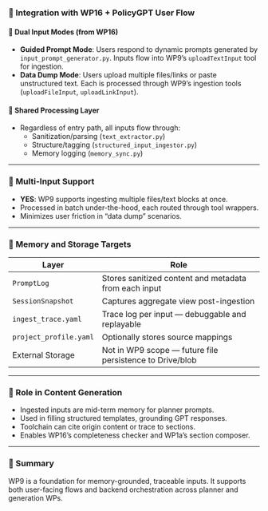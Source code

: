 ### 🔄 Integration with WP16 + PolicyGPT User Flow

#### 🧭 Dual Input Modes (from WP16)
- **Guided Prompt Mode**: Users respond to dynamic prompts generated by `input_prompt_generator.py`. Inputs flow into WP9’s `uploadTextInput` tool for ingestion.
- **Data Dump Mode**: Users upload multiple files/links or paste unstructured text. Each is processed through WP9’s ingestion tools (`uploadFileInput`, `uploadLinkInput`).

#### 🔄 Shared Processing Layer
- Regardless of entry path, all inputs flow through:
  - Sanitization/parsing (`text_extractor.py`)
  - Structure/tagging (`structured_input_ingestor.py`)
  - Memory logging (`memory_sync.py`)

---

### 📁 Multi-Input Support
- **YES**: WP9 supports ingesting multiple files/text blocks at once.
- Processed in batch under-the-hood, each routed through tool wrappers.
- Minimizes user friction in “data dump” scenarios.

---

### 🧠 Memory and Storage Targets
| Layer | Role |
|-------|------|
| `PromptLog` | Stores sanitized content and metadata from each input |
| `SessionSnapshot` | Captures aggregate view post-ingestion |
| `ingest_trace.yaml` | Trace log per input — debuggable and replayable |
| `project_profile.yaml` | Optionally stores source mappings |
| External Storage | Not in WP9 scope — future file persistence to Drive/blob |

---

### 🧾 Role in Content Generation
- Ingested inputs are mid-term memory for planner prompts.
- Used in filling structured templates, grounding GPT responses.
- Toolchain can cite origin content or trace to sections.
- Enables WP16’s completeness checker and WP1a’s section composer.

---

### 🎯 Summary
WP9 is a foundation for memory-grounded, traceable inputs. It supports both user-facing flows and backend orchestration across planner and generation WPs.
